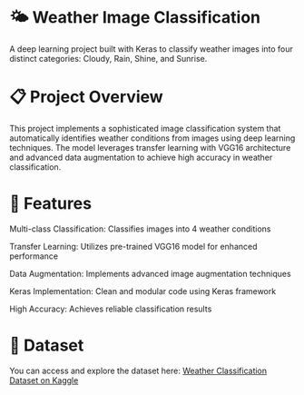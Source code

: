# 🌤️ Weather Image Classification
A deep learning project built with Keras to classify weather images into four distinct categories: Cloudy, Rain, Shine, and Sunrise.

# 📋 Project Overview
This project implements a sophisticated image classification system that automatically identifies weather conditions from images using deep learning techniques. The model leverages transfer learning with VGG16 architecture and advanced data augmentation to achieve high accuracy in weather classification.

# 🎯 Features
Multi-class Classification: Classifies images into 4 weather conditions

Transfer Learning: Utilizes pre-trained VGG16 model for enhanced performance

Data Augmentation: Implements advanced image augmentation techniques

Keras Implementation: Clean and modular code using Keras framework

High Accuracy: Achieves reliable classification results

# 📁 Dataset
You can access and explore the dataset here:
[Weather Classification Dataset on Kaggle](https://www.kaggle.com/datasets/lethanhnghia/wheather-classfication/data)
